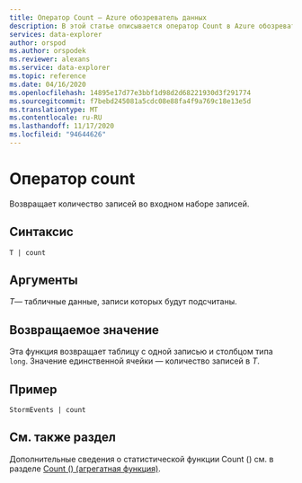 ```yaml
---
title: Оператор Count — Azure обозреватель данных
description: В этой статье описывается оператор Count в Azure обозреватель данных.
services: data-explorer
author: orspod
ms.author: orspodek
ms.reviewer: alexans
ms.service: data-explorer
ms.topic: reference
ms.date: 04/16/2020
ms.openlocfilehash: 14895e17d77e3bbf1d98d2d68221930d3f291774
ms.sourcegitcommit: f7bebd245081a5cdc08e88fa4f9a769c18e13e5d
ms.translationtype: MT
ms.contentlocale: ru-RU
ms.lasthandoff: 11/17/2020
ms.locfileid: "94644626"
---
```

# <a name="count-operator"></a>Оператор count

Возвращает количество записей во входном наборе записей.

## <a name="syntax"></a>Синтаксис

`T | count`

## <a name="arguments"></a>Аргументы

*T*— табличные данные, записи которых будут подсчитаны.

## <a name="returns"></a>Возвращаемое значение

Эта функция возвращает таблицу с одной записью и столбцом типа `long`. Значение единственной ячейки — количество записей в *T*. 

## <a name="example"></a>Пример

<!-- csl: https://help.kusto.windows.net/Samples -->
```kusto
StormEvents | count
```

## <a name="see-also"></a>См. также раздел

Дополнительные сведения о статистической функции Count () см. в разделе [Count () (агрегатная функция)](count-aggfunction.md).
